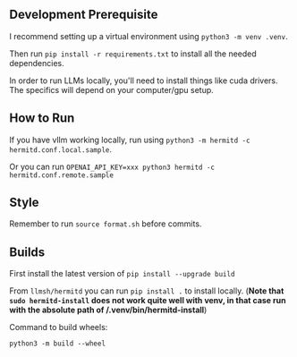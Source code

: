 ## Development Prerequisite
I recommend setting up a virtual environment using `python3 -m venv .venv`. 

Then run `pip install -r requirements.txt` to install all the needed dependencies.

In order to run LLMs locally, you'll need to install things like cuda drivers. The specifics will depend on your computer/gpu setup.

## How to Run
If you have vllm working locally, run using `python3 -m hermitd -c hermitd.conf.local.sample`.

Or you can run `OPENAI_API_KEY=xxx python3 hermitd -c hermitd.conf.remote.sample`

## Style
Remember to run `source format.sh` before commits.

## Builds
First install the latest version of `pip install --upgrade build`

From `llmsh/hermitd` you can run `pip install .` to install locally. (**Note that `sudo hermitd-install` does not work quite well with venv, in that case run with the absolute path of <project>/.venv/bin/hermitd-install**)

Command to build wheels:
```shell
python3 -m build --wheel
```
